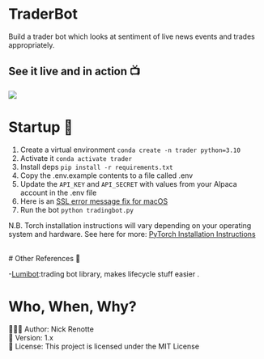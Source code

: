 # TraderBot
Build a trader bot which looks at sentiment of live news events and trades appropriately. 

## See it live and in action 📺
<img src="https://i.imgur.com/FaQH8rz.png"/>

# Startup 🚀
1. Create a virtual environment `conda create -n trader python=3.10` 
2. Activate it `conda activate trader`
3. Install deps `pip install -r requirements.txt`
4. Copy the .env.example contents to a file called .env
5. Update the `API_KEY` and `API_SECRET` with values from your Alpaca account in the .env file
6. Here is an [SSL error message fix for macOS](https://stackoverflow.com/questions/27835619/urllib-and-ssl-certificate-verify-failed-error)
7. Run the bot `python tradingbot.py`

<p>N.B. Torch installation instructions will vary depending on your operating system and hardware. See here for more: 
<a href="pytorch.org/">PyTorch Installation Instructions</a></p>

</br>
# Other References 🔗

<p>-<a href="github.com/Lumiwealth/lumibot)">Lumibot</a>:trading bot library, makes lifecycle stuff easier .</p>

# Who, When, Why?

👨🏾‍💻 Author: Nick Renotte <br />
📅 Version: 1.x<br />
📜 License: This project is licensed under the MIT License </br>
